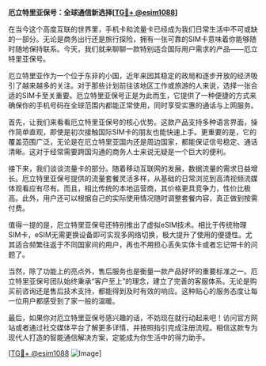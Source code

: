 **厄立特里亚保号：全球通信新选择[[TG💪+ @esim1088](https://t.me/s/esim1088)]**

在当今这个高度互联的世界里，手机卡和流量卡已经成为我们日常生活中不可或缺的一部分。无论是商务出行还是旅行探险，拥有一张可靠的SIM卡意味着你能够随时随地保持联系。今天，我们就来聊聊一款特别适合国际用户需求的产品——厄立特里亚保号。

厄立特里亚作为一个位于东非的小国，近年来因其稳定的政局和逐步开放的经济吸引了越来越多的关注。对于那些计划前往该地区工作或旅游的人来说，选择一张合适的SIM卡至关重要。厄立特里亚保号正是为此而生，它提供了一种便捷的方式来确保你的手机号码在全球范围内都能正常使用，同时享受实惠的通话与上网服务。

首先，让我们来看看厄立特里亚保号的核心优势。这款产品支持多种语言界面，操作简单直观，即使是初次接触国际SIM卡的朋友也能快速上手。更重要的是，它的覆盖范围广泛，无论是在厄立特里亚国内还是周边国家，都能保证信号稳定、通话清晰。这对于经常需要跨国沟通的商务人士来说无疑是一个巨大的便利。

接下来，我们谈谈流量卡的部分。随着移动互联网的发展，数据流量的需求日益增长。厄立特里亚保号提供的流量套餐灵活多样，从基础的日常浏览到高清视频流媒体观看应有尽有。而且，相比传统的本地运营商，其价格更具竞争力，性价比极高。此外，用户还可以根据自己的实际使用情况随时调整套餐内容，真正做到按需付费。

值得一提的是，厄立特里亚保号还特别推出了虚拟eSIM技术。相比于传统物理SIM卡，eSIM无需更换设备即可实现多网络切换，极大提升了使用的便捷性。尤其适合频繁往返于不同国家间的用户，再也不用担心丢失实体卡或者忘记带卡的问题了。

当然，除了功能上的亮点外，售后服务也是衡量一款产品好坏的重要标准之一。厄立特里亚保号团队始终秉承“客户至上”的理念，建立了完善的客服体系。无论是购买前咨询还是售后技术支持，都能得到及时有效的响应。这种贴心的服务态度让每一位用户都感受到了家一般的温暖。

最后，如果你对厄立特里亚保号感兴趣的话，不妨现在就行动起来吧！访问官方网站或者通过社交媒体平台了解更多详情，并按照指引完成注册流程。相信这款专为现代人打造的智能通信解决方案，定能成为你生活中的得力助手。

[[TG💪+ @esim1088](https://t.me/s/esim1088) ![Image](https://i.postimg.cc/4NQfJmqS/Snipaste-2025-05-13-00-14-12.png)]